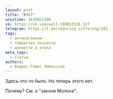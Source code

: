 ```yaml
---
layout: post
title: "#327"
unixtime: 1636021306
vk: https://vk.com/wall-199052526_327
telegram: https://t.me/reducing_suffering/201
tags:
  - антинатализм
  - тождество_личности
  - ценности_и_этика
meta_tags:
  - статьи
authors:
  - Андрес Гомес Эмильссон
---
```

Здесь что-то было. Но теперь этого нет.

Почему? См. о "законе Молоха".